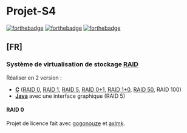# Projet-S4
[![forthebadge](https://forthebadge.com/images/badges/built-with-love.svg)](https://forthebadge.com)
[![forthebadge](https://forthebadge.com/images/badges/made-with-c.svg)](https://forthebadge.com)
[![forthebadge](https://forthebadge.com/images/badges/made-with-java.svg)](https://forthebadge.com)
## [FR]

### Système de virtualisation de stockage [RAID](https://fr.wikipedia.org/wiki/RAID_(informatique))
Réaliser en 2 version :
* **[C](https://fr.wikipedia.org/wiki/C_(langage))** ([RAID 0](https://fr.wikipedia.org/wiki/RAID_(informatique)#RAID_0_:_volume_agr%C3%A9g%C3%A9_par_bandes), [RAID 1](https://fr.wikipedia.org/wiki/RAID_(informatique)#RAID_1_:_Disques_en_miroir), [RAID 5](https://fr.wikipedia.org/wiki/RAID_(informatique)#RAID_5_:_volume_agr%C3%A9g%C3%A9_par_bandes_%C3%A0_parit%C3%A9_r%C3%A9partie), [RAID 0+1](https://fr.wikipedia.org/wiki/RAID_(informatique)#RAID_01_(ou_RAID_0+1)), [RAID 1+0](https://fr.wikipedia.org/wiki/RAID_(informatique)#RAID_10_(ou_RAID_1+0)), [RAID 50](https://fr.wikipedia.org/wiki/RAID_(informatique)#RAID_50_(ou_RAID_5+0)), RAID 100)
* **[Java](https://fr.wikipedia.org/wiki/Java_(langage))** avec une interface graphique (RAID 5)

#### RAID 0



Projet de licence fait avec [gogonouze](https://github.com/gogonouze) et [axlmk](https://github.com/axlmk).
